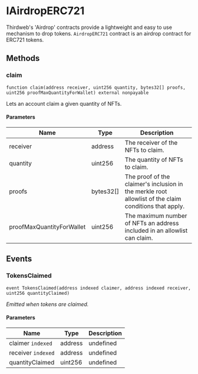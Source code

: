 # IAirdropERC721





Thirdweb&#39;s &#39;Airdrop&#39; contracts provide a lightweight and easy to use mechanism  to drop tokens.  `AirdropERC721` contract is an airdrop contract for ERC721 tokens.



## Methods

### claim

```solidity
function claim(address receiver, uint256 quantity, bytes32[] proofs, uint256 proofMaxQuantityForWallet) external nonpayable
```

Lets an account claim a given quantity of NFTs.



#### Parameters

| Name | Type | Description |
|---|---|---|
| receiver | address | The receiver of the NFTs to claim. |
| quantity | uint256 | The quantity of NFTs to claim. |
| proofs | bytes32[] | The proof of the claimer&#39;s inclusion in the merkle root allowlist                                        of the claim conditions that apply. |
| proofMaxQuantityForWallet | uint256 | The maximum number of NFTs an address included in an                                        allowlist can claim. |



## Events

### TokensClaimed

```solidity
event TokensClaimed(address indexed claimer, address indexed receiver, uint256 quantityClaimed)
```



*Emitted when tokens are claimed.*

#### Parameters

| Name | Type | Description |
|---|---|---|
| claimer `indexed` | address | undefined |
| receiver `indexed` | address | undefined |
| quantityClaimed  | uint256 | undefined |



